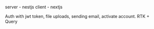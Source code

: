 server - nestjs
client - nextjs

Auth with jwt token, file uploads, sending email, activate account.
RTK + Query
